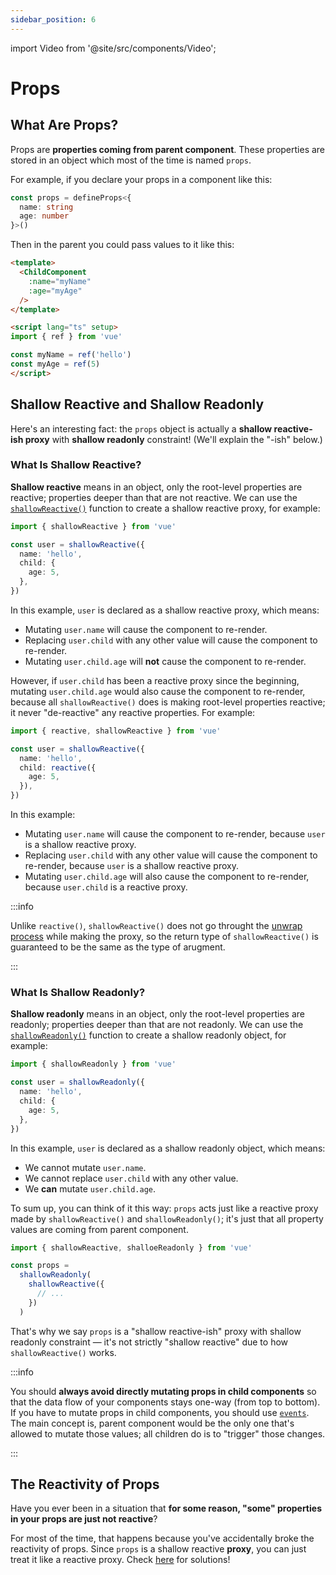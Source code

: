 ```yaml
---
sidebar_position: 6
---
```


import Video from '@site/src/components/Video';

# Props

## What Are Props?

Props are **properties coming from parent component**. These properties are stored in an object which most of the time is named `props`.

For example, if you declare your props in a component like this:

```ts title="ChildComponent.vue" showLineNumbers
const props = defineProps<{
  name: string
  age: number
}>()
```

Then in the parent you could pass values to it like this:

```html title="ParentComponent.vue" showLineNumbers
<template>
  <ChildComponent
    :name="myName"
    :age="myAge"
  />
</template>

<script lang="ts" setup>
import { ref } from 'vue'

const myName = ref('hello')
const myAge = ref(5)
</script>
```

## Shallow Reactive and Shallow Readonly

Here's an interesting fact: the `props` object is actually a **shallow reactive-ish proxy** with **shallow readonly** constraint! (We'll explain the "-ish" below.)

### What Is Shallow Reactive?

**Shallow reactive** means in an object, only the root-level properties are reactive; properties deeper than that are not reactive. We can use the [`shallowReactive()`](https://vuejs.org/api/reactivity-advanced.html#shallowreactive) function to create a shallow reactive proxy, for example:

```ts showLineNumbers
import { shallowReactive } from 'vue'

const user = shallowReactive({
  name: 'hello',
  child: {
    age: 5,
  },
})
```

In this example, `user` is declared as a shallow reactive proxy, which means:

- Mutating `user.name` will cause the component to re-render.
- Replacing `user.child` with any other value will cause the component to re-render.
- Mutating `user.child.age` will **not** cause the component to re-render.

However, if `user.child` has been a reactive proxy since the beginning, mutating `user.child.age` would also cause the component to re-render, because all `shallowReactive()` does is making root-level properties reactive; it never "de-reactive" any reactive properties. For example:

```ts showLineNumbers
import { reactive, shallowReactive } from 'vue'

const user = shallowReactive({
  name: 'hello',
  child: reactive({
    age: 5,
  }),
})
```

In this example:

- Mutating `user.name` will cause the component to re-render, because `user` is a shallow reactive proxy.
- Replacing `user.child` with any other value will cause the component to re-render, because `user` is a shallow reactive proxy.
- Mutating `user.child.age` will also cause the component to re-render, because `user.child` is a reactive proxy.

:::info

Unlike `reactive()`, `shallowReactive()` does not go throught the [unwrap process](./unwrap-nested-ref) while making the proxy, so the return type of `shallowReactive()` is guaranteed to be the same as the type of arugment.

:::

### What Is Shallow Readonly?

**Shallow readonly** means in an object, only the root-level properties are readonly; properties deeper than that are not readonly. We can use the [`shallowReadonly()`](https://vuejs.org/api/reactivity-advanced.html#shallowreadonly) function to create a shallow readonly object, for example:

```ts showLineNumbers
import { shallowReadonly } from 'vue'

const user = shallowReadonly({
  name: 'hello',
  child: {
    age: 5,
  },
})
```

In this example, `user` is declared as a shallow readonly object, which means:

- We cannot mutate `user.name`.
- We cannot replace `user.child` with any other value.
- We **can** mutate `user.child.age`.

To sum up, you can think of it this way: `props` acts just like a reactive proxy made by `shallowReactive()` and `shallowReadonly()`; it's just that all property values are coming from parent component.

```ts showLineNumbers
import { shallowReactive, shalloeReadonly } from 'vue'

const props =
  shallowReadonly(
    shallowReactive({
      // ...
    })
  )
```

That's why we say `props` is a "shallow reactive-ish" proxy with shallow readonly constraint — it's not strictly "shallow reactive" due to how `shallowReactive()` works.

:::info

You should **always avoid directly mutating props in child components** so that the data flow of your components stays one-way (from top to bottom). If you have to mutate props in child components, you should use [`events`](https://vuejs.org/guide/components/events.html#component-events). The main concept is, parent component would be the only one that's allowed to mutate those values; all children do is to "trigger" those changes.

:::

## The Reactivity of Props

Have you ever been in a situation that **for some reason, "some" properties in your props are just not reactive**?

For most of the time, that happens because you've accidentally broke the reactivity of props. Since `props` is a shallow reactive **proxy**, you can just treat it like a reactive proxy. Check [here](./reactive#the-reactivity-of-reactive-proxy) for solutions!
